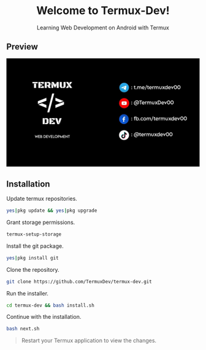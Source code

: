 <h1 align="center">Welcome to Termux-Dev!</h1>
<p align="center">Learning Web Development on Android with Termux</p>
<h2>Preview</h2>
<p align="center">
<img src="https://github.com/TermuxDev/TermuxDev/blob/main/img/cover.jpg">
</p>
<h2>Installation</h2>
Update termux repositories.

```bash
yes|pkg update && yes|pkg upgrade
```

Grant storage permissions.
```bash
termux-setup-storage
```

Install the git package.
```bash
yes|pkg install git
```

Clone the repository.
```bash
git clone https://github.com/TermuxDev/termux-dev.git
```

Run the installer.
```bash
cd termux-dev && bash install.sh
```

Continue with the installation.
```bash
bash next.sh
```

> Restart your Termux application to view the changes.
